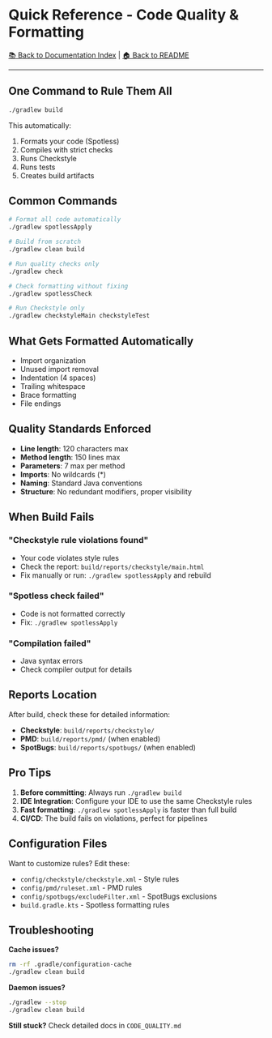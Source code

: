 # Quick Reference - Code Quality & Formatting

[📚 Back to Documentation Index](INDEX.md) | [🏠 Back to README](../README.md)

---

## One Command to Rule Them All

```bash
./gradlew build
```

This automatically:
1. Formats your code (Spotless)
2. Compiles with strict checks
3. Runs Checkstyle
4. Runs tests
5. Creates build artifacts

## Common Commands

```bash
# Format all code automatically
./gradlew spotlessApply

# Build from scratch
./gradlew clean build

# Run quality checks only
./gradlew check

# Check formatting without fixing
./gradlew spotlessCheck

# Run Checkstyle only
./gradlew checkstyleMain checkstyleTest
```

## What Gets Formatted Automatically

-  Import organization
-  Unused import removal
-  Indentation (4 spaces)
-  Trailing whitespace
-  Brace formatting
-  File endings

## Quality Standards Enforced

- **Line length**: 120 characters max
- **Method length**: 150 lines max
- **Parameters**: 7 max per method
- **Imports**: No wildcards (*)
- **Naming**: Standard Java conventions
- **Structure**: No redundant modifiers, proper visibility

## When Build Fails

### "Checkstyle rule violations found"
- Your code violates style rules
- Check the report: `build/reports/checkstyle/main.html`
- Fix manually or run: `./gradlew spotlessApply` and rebuild

### "Spotless check failed"
- Code is not formatted correctly
- Fix: `./gradlew spotlessApply`

### "Compilation failed"
- Java syntax errors
- Check compiler output for details

## Reports Location

After build, check these for detailed information:
- **Checkstyle**: `build/reports/checkstyle/`
- **PMD**: `build/reports/pmd/` (when enabled)
- **SpotBugs**: `build/reports/spotbugs/` (when enabled)

## Pro Tips

1. **Before committing**: Always run `./gradlew build`
2. **IDE Integration**: Configure your IDE to use the same Checkstyle rules
3. **Fast formatting**: `./gradlew spotlessApply` is faster than full build
4. **CI/CD**: The build fails on violations, perfect for pipelines

## Configuration Files

Want to customize rules? Edit these:
- `config/checkstyle/checkstyle.xml` - Style rules
- `config/pmd/ruleset.xml` - PMD rules
- `config/spotbugs/excludeFilter.xml` - SpotBugs exclusions
- `build.gradle.kts` - Spotless formatting rules

## Troubleshooting

**Cache issues?**
```bash
rm -rf .gradle/configuration-cache
./gradlew clean build
```

**Daemon issues?**
```bash
./gradlew --stop
./gradlew clean build
```

**Still stuck?**
Check detailed docs in `CODE_QUALITY.md`
